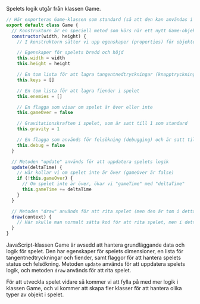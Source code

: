 Spelets logik utgår från klassen Game.

```javascript 
// Här exporteras Game-klassen som standard (så att den kan användas i andra filer)
export default class Game {
  // Konstruktorn är en speciell metod som körs när ett nytt Game-objekt skapas
  constructor(width, height) {
    // I konstruktorn sätter vi upp egenskaper (properties) för objektet

    // Egenskaper för spelets bredd och höjd
    this.width = width
    this.height = height

    // En tom lista för att lagra tangentnedtryckningar (knapptryckningar)
    this.keys = []

    // En tom lista för att lagra fiender i spelet
    this.enemies = []

    // En flagga som visar om spelet är över eller inte
    this.gameOver = false

    // Gravitationskraften i spelet, som är satt till 1 som standard
    this.gravity = 1

    // En flagga som används för felsökning (debugging) och är satt till false som standard
    this.debug = false
  }

  // Metoden "update" används för att uppdatera spelets logik
  update(deltaTime) {
    // Här kollar vi om spelet inte är över (gameOver är false)
    if (!this.gameOver) {
      // Om spelet inte är över, ökar vi "gameTime" med "deltaTime"
      this.gameTime += deltaTime
    }
  }

  // Metoden "draw" används för att rita spelet (men den är tom i detta exempel)
  draw(context) {
    // Här skulle man normalt sätta kod för att rita spelet, men i detta exempel är metoden tom
  }
}
```

JavaScript-klassen Game är avsedd att hantera grundläggande data och logik för spelet. Den har egenskaper för spelets dimensioner, en lista för tangentnedtryckningar och fiender, samt flaggor för att hantera spelets status och felsökning. Metoden `update` används för att uppdatera spelets logik, och metoden `draw` används för att rita spelet.

För att utveckla spelet vidare så kommer vi att fylla på med mer logik i klassen Game, och vi kommer att skapa fler klasser för att hantera olika typer av objekt i spelet.
